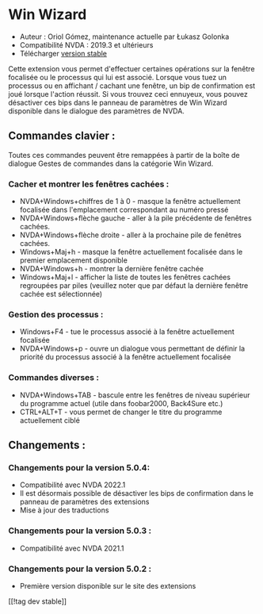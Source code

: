 # Win Wizard #

* Auteur : Oriol Gómez, maintenance actuelle par Łukasz Golonka
* Compatibilité NVDA : 2019.3 et ultérieurs
* Télécharger [version stable][1]

Cette extension vous permet d'effectuer certaines opérations sur la fenêtre
focalisée ou le processus qui lui est associé. Lorsque vous tuez un
processus ou en affichant / cachant une fenêtre, un bip de confirmation est
joué lorsque l'action réussit. Si vous trouvez ceci ennuyeux, vous pouvez
désactiver ces bips dans le panneau de paramètres de Win Wizard disponible
dans le dialogue des paramètres de NVDA.

## Commandes clavier :
Toutes ces commandes peuvent être remappées à partir de la boîte de dialogue
Gestes de commandes dans la catégorie Win Wizard.
### Cacher et montrer les fenêtres cachées :
* NVDA+Windows+chiffres de 1 à 0 - masque la fenêtre actuellement focalisée
  dans l'emplacement correspondant au numéro pressé
* NVDA+Windows+flèche gauche - aller à la pile précédente de fenêtres
  cachées.
* NVDA+Windows+flèche droite - aller à la prochaine pile de fenêtres
  cachées.
* Windows+Maj+h - masque la fenêtre actuellement focalisée dans le premier
  emplacement disponible
* NVDA+Windows+h - montrer la dernière fenêtre cachée
* Windows+Maj+l - afficher la liste de toutes les fenêtres cachées
  regroupées par piles (veuillez noter que par défaut la dernière fenêtre
  cachée est sélectionnée)

### Gestion des processus :
* Windows+F4 - tue le processus associé à la fenêtre actuellement focalisée
* NVDA+Windows+p - ouvre un dialogue vous permettant de définir la priorité
  du processus associé à la fenêtre actuellement focalisée

### Commandes diverses :
* NVDA+Windows+TAB - bascule entre les fenêtres de niveau supérieur du
  programme actuel (utile dans foobar2000, Back4Sure etc.)
* CTRL+ALT+T - vous permet de changer le titre du programme actuellement
  ciblé

## Changements :

### Changements pour la version 5.0.4:

* Compatibilité avec NVDA 2022.1
* Il est désormais possible de désactiver les bips de confirmation dans le
  panneau de paramètres des extensions
* Mise à jour des traductions

### Changements pour la version 5.0.3 :

* Compatibilité avec NVDA 2021.1

### Changements pour la version 5.0.2 :

* Première version disponible sur le site des extensions

[[!tag dev stable]]

[1]: https://www.nvaccess.org/addonStore/legacy?file=winwizard
